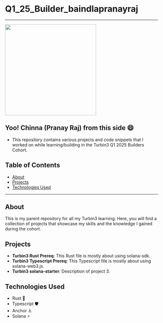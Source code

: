 # Q1_25_Builder_baindlapranayraj
---

<img src = "https://i.ytimg.com/vi/xcpM_iaIxSg/maxresdefault.jpg?sqp=-oaymwEmCIAKENAF8quKqQMa8AEB-AH-CYAC0AWKAgwIABABGD4gZSheMA8=&rs=AOn4CLCRNWc4T53Ei8SWR4uwXX5CVGHaEw" height = "300"/>


## Yoo! Chinna (Pranay Raj) from this side 😄

 - This repository contains various projects and code snippets that I worked on while learning/building in the Turbin3 Q1 2025 Builders Cohort.



## Table of Contents

- [About](#about)
- [Projects](#projects)
- [Technologies Used](#technologies-used)


---

## About

This is my parent repository for all my Turbin3 learning. Here, you will find a collection of projects that showcase my skills and the knowledge I gained during the cohort.

## Projects

- **Turbin3 Rust Prereq**: This Rust file is mostly about using solana-sdk.
- **Turbin3 Typescript Prereq**: This Typescript file is mostly about using solana-web3.js.
- **Turbin3 solana-starter**: Description of project 3.



## Technologies Used

- Rust 🦀
- Typescript 🛡️
- Anchor ⚓️
- Solana ⚡️
